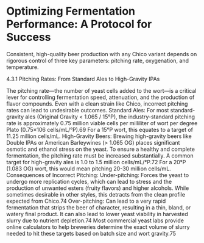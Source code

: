 # Optimizing Fermentation Performance: A Protocol for Success

Consistent, high-quality beer production with any Chico variant depends on rigorous control of three key parameters: pitching rate, oxygenation, and temperature.

4.3.1 Pitching Rates: From Standard Ales to High-Gravity IPAs

The pitching rate—the number of yeast cells added to the wort—is a critical lever for controlling fermentation speed, attenuation, and the production of flavor compounds. Even with a clean strain like Chico, incorrect pitching rates can lead to undesirable outcomes.
Standard Ales: For most standard-gravity ales (Original Gravity < 1.065 / 15°P), the industry-standard pitching rate is approximately 0.75 million viable cells per milliliter of wort per degree Plato (0.75×106 cells/mL/°P).69 For a 15°P wort, this equates to a target of 11.25 million cells/mL.
High-Gravity Beers: Brewing high-gravity beers like Double IPAs or American Barleywines (> 1.065 OG) places significant osmotic and ethanol stress on the yeast. To ensure a healthy and complete fermentation, the pitching rate must be increased substantially. A common target for high-gravity ales is 1.0 to 1.5 million cells/mL/°P.72 For a 20°P (1.083 OG) wort, this would mean pitching 20-30 million cells/mL.
Consequences of Incorrect Pitching:
Under-pitching: Forces the yeast to undergo more replication cycles, which can lead to stress and the production of unwanted esters (fruity flavors) and higher alcohols. While sometimes desirable in other styles, this detracts from the clean profile expected from Chico.74
Over-pitching: Can lead to a very rapid fermentation that strips the beer of character, resulting in a thin, bland, or watery final product. It can also lead to lower yeast viability in harvested slurry due to nutrient depletion.74
Most commercial yeast labs provide online calculators to help breweries determine the exact volume of slurry needed to hit these targets based on batch size and wort gravity.75
